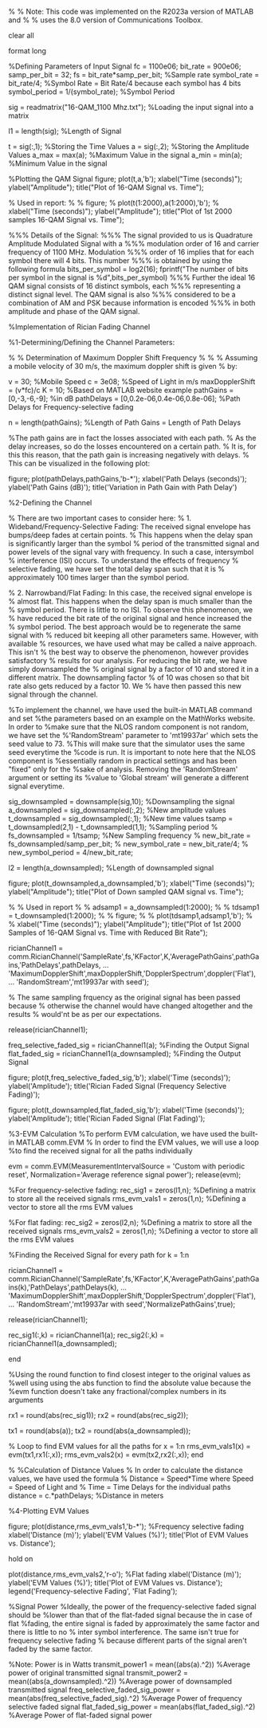 

% % Note: This code was implemented on the R2023a version of MATLAB and
% % uses the 8.0 version of Communications Toolbox. 

clear all

format long

%Defining Parameters of Input Signal
fc = 1100e06; 
bit_rate = 900e06;
samp_per_bit = 32;
fs = bit_rate*samp_per_bit; %Sample rate
symbol_rate = bit_rate/4; %Symbol Rate = Bit Rate/4 because each symbol has 4 bits
symbol_period = 1/(symbol_rate); %Symbol Period

sig = readmatrix("16-QAM_1100 Mhz.txt"); %Loading the input signal into a matrix

l1 = length(sig); %Length of Signal

t = sig(:,1); %Storing the Time Values
a = sig(:,2); %Storing the Amplitude Values
a_max = max(a); %Maximum Value in the signal
a_min = min(a); %Minimum Value in the signal

%Plotting the QAM Signal
figure; 
plot(t,a,'b');
xlabel("Time (seconds)"); ylabel("Amplitude"); title("Plot of 16-QAM Signal vs. Time");

% Used in report:
% % figure;
% plot(t(1:2000),a(1:2000),'b');
% xlabel("Time (seconds)"); ylabel("Amplitude"); title("Plot of 1st 2000 samples 16-QAM Signal vs. Time");


%%% Details of the Signal:
%%% The signal provided to us is Quadrature Amplitude Modulated Signal with a
%%% modulation order of 16 and carrier frequency of 1100 MHz. Modulation
%%% order of 16 implies that for each symbol there will 4 bits. This number
%%% is obtained by using the following formula
bits_per_symbol = log2(16);
fprintf("The number of bits per symbol in the signal is %d",bits_per_symbol)
%%% Further the ideal 16 QAM signal consists of 16 distinct symbols, each
%%% representing a distinct signal level. The QAM signal is also
%%% considered to be a combination of AM and PSK because information is encoded
%%% in both amplitude and phase of the QAM signal.



%Implementation of Rician Fading Channel

%1-Determining/Defining the Channel Parameters:

% % Determination of Maximum Doppler Shift Frequency % %
% Assuming a mobile velocity of 30 m/s, the maximum doppler shift is given
% by:

v = 30; %Mobile Speed
c = 3e08; %Speed of Light in m/s
maxDopplerShift = (v*fc)/c
K = 10; %Based on MATLAB website example
pathGains = [0,-3,-6,-9]; %in dB
pathDelays = [0,0.2e-06,0.4e-06,0.8e-06]; %Path Delays for Frequency-selective fading

n = length(pathGains); %Length of Path Gains = Length of Path Delays

%The path gains are in fact the losses associated with each path.
% As the delay increases, so do the losses encountered on a certain path.
% It is, for this this reason, that the path gain is increasing negatively with delays.
% This can be visualized in the following plot:

figure;
plot(pathDelays,pathGains,'b-*'); xlabel('Path Delays (seconds)'); ylabel('Path Gains (dB)'); title('Variation in Path Gain with Path Delay')

%2-Defining the Channel

% There are two important cases to consider here:
% 1. Wideband/Frequency-Selective Fading: The received signal envelope has bumps/deep fades at certain points.
% This happens when the delay span is significantly larger than the symbol
% period of the transmitted signal and power levels of the signal vary with frequency. In such a case, intersymbol
% interference (ISI) occurs. To understand the effects of frequency
% selective fading, we have set the total delay span such that it is
% approximately 100 times larger than the symbol period.

% 2. Narrowband/Flat Fading: In this case, the received signal envelope is
% almost flat. This happens when the delay span is much smaller than the
% symbol period. There is little to no ISI. To observe this phenomenon, we
% have reduced the bit rate of the original signal and hence increased the
% symbol period. The best approach would be to regenerate the same signal with
% reduced bit keeping all other parameters same. However, with available
% resources, we have used what may be called a naive approach. This isn't
% the best way to observe the phenomenon, however provides satisfactory
% results for our analysis. For reducing the bit rate, we have simply downsampled the
% original signal by a factor of 10 and stored it in a different matrix. The downsampling factor
% of 10 was chosen so that bit rate also gets reduced by a factor 10. We
% have then passed this new signal through the channel.


%To implement the channel, we have used the built-in MATLAB command and set
%the parameters based on an example on the MathWorks website. In order to
%make sure that the NLOS random component is not random, we have set the
%'RandomStream' parameter to 'mt19937ar' which sets the seed value to 73.
%This will make sure that the simulator uses the same seed everytime the
%code is run. It is important to note here that the NLOS component is
%essentially random in practical settings and has been "fixed" only for the
%sake of analysis. Removing the 'RandomStream' argument or setting its
%value to 'Global stream' will generate a different signal everytime.


sig_downsampled = downsample(sig,10); %Downsampling the signal
a_downsampled = sig_downsampled(:,2); %New amplitude values
t_downsampled = sig_downsampled(:,1); %New time values
tsamp = t_downsampled(2,1) - t_downsampled(1,1); %Sampling period
% fs_downsampled = 1/tsamp; %New Sampling frequency
% new_bit_rate = fs_downsampled/samp_per_bit;
% new_symbol_rate = new_bit_rate/4; 
% new_symbol_period = 4/new_bit_rate;

l2 = length(a_downsampled); %Length of downsampled signal

figure;
plot(t_downsampled,a_downsampled,'b');
xlabel("Time (seconds)"); ylabel("Amplitude"); title("Plot of Down sampled QAM signal vs. Time");

% % Used in report
% % adsamp1 = a_downsampled(1:2000);
% % tdsamp1 = t_downsampled(1:2000);
% % figure;
% % plot(tdsamp1,adsamp1,'b');
% % xlabel("Time (seconds)"); ylabel("Amplitude"); title("Plot of 1st 2000 Samples of 16-QAM Signal vs. Time with Reduced Bit Rate");

ricianChannel1 = comm.RicianChannel('SampleRate',fs,'KFactor',K,'AveragePathGains',pathGains,'PathDelays',pathDelays, ...
    'MaximumDopplerShift',maxDopplerShift,'DopplerSpectrum',doppler('Flat'), ...
    'RandomStream','mt19937ar with seed');

% The same sampling frquency as the original signal has been passed because
% otherwise the channel would have changed altogether and the results
% would'nt be as per our expectations.


release(ricianChannel1);


freq_selective_faded_sig = ricianChannel1(a); %Finding the Output Signal
flat_faded_sig = ricianChannel1(a_downsampled); %Finding the Output Signal


figure;
plot(t,freq_selective_faded_sig,'b');
xlabel('Time (seconds)'); ylabel('Amplitude'); title('Rician Faded Signal (Frequency Selective Fading)');

figure;
plot(t_downsampled,flat_faded_sig,'b');
xlabel('Time (seconds)'); ylabel('Amplitude'); title('Rician Faded Signal (Flat Fading)');



%3-EVM Calculation
%To perform EVM calculation, we have used the built-in MATLAB comm.EVM
% In order to find the EVM values, we will use a loop
%to find the received signal for all the paths individually

evm = comm.EVM(MeasurementIntervalSource = 'Custom with periodic reset', Normalization='Average reference signal power');
release(evm);


%For frequency-selective fading:
rec_sig1 = zeros(l1,n); %Defining a matrix to store all the received signals
rms_evm_vals1 = zeros(1,n); %Defining a vector to store all the rms EVM values

%For flat fading:
rec_sig2 = zeros(l2,n); %Defining a matrix to store all the received signals
rms_evm_vals2 = zeros(1,n); %Defining a vector to store all the rms EVM values


%Finding the Received Signal for every path
for k = 1:n
    
ricianChannel1 = comm.RicianChannel('SampleRate',fs,'KFactor',K,'AveragePathGains',pathGains(k),'PathDelays',pathDelays(k), ...
    'MaximumDopplerShift',maxDopplerShift,'DopplerSpectrum',doppler('Flat'), ...
    'RandomStream','mt19937ar with seed','NormalizePathGains',true);

release(ricianChannel1);



rec_sig1(:,k) = ricianChannel1(a);
rec_sig2(:,k) = ricianChannel1(a_downsampled);


end

%Using the round function to find closest integer to the original values as
%well using using the abs function to find the absolute value because the
%evm function doesn't take any fractional/complex numbers in its arguments


rx1 = round(abs(rec_sig1));
rx2 = round(abs(rec_sig2));

tx1 = round(abs(a));
tx2 = round(abs(a_downsampled));

% Loop to find EVM values for all the paths
for x = 1:n
rms_evm_vals1(x) = evm(tx1,rx1(:,x));
rms_evm_vals2(x) = evm(tx2,rx2(:,x));
end




% %Calculation of Distance Values
% In order to calculate the distance values, we have used the formula 
% Distance = Speed*Time where Speed = Speed of Light and 
% Time = Time Delays for the individual paths
distance = c.*pathDelays; %Distance in meters


%4-Plotting EVM Values

figure;
plot(distance,rms_evm_vals1,'b-*'); %Frequency selective fading
xlabel('Distance (m)'); ylabel('EVM Values (%)'); title('Plot of EVM Values vs. Distance');

hold on

plot(distance,rms_evm_vals2,'r-o'); %Flat fading
xlabel('Distance (m)'); ylabel('EVM Values (%)'); title('Plot of EVM Values vs. Distance');
legend('Frequency-selective Fading', 'Flat Fading');


%Signal Power
%Ideally, the power of the frequency-selective faded signal should be
%lower than that of the flat-faded signal because the in case of flat
%fading, the entire signal is faded by approximately the same factor and there is little to no
% inter symbol interference. The same isn't true for frequency selective fading
% because different parts of the signal aren't faded by the same factor.


%Note: Power is in Watts
transmit_power1 = mean((abs(a).^2)) %Average power of original transmitted signal
transmit_power2 = mean((abs(a_downsampled).^2)) %Average power of downsampled transmitted signal
freq_selective_faded_sig_power = mean(abs(freq_selective_faded_sig).^2) %Average Power of frequency selective faded signal
flat_faded_sig_power = mean(abs(flat_faded_sig).^2) %Average Power of flat-faded signal power








